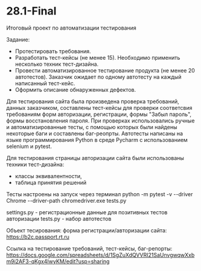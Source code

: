 # 28.1-Final
Итоговый проект по автоматизации тестирования

Задание:

- Протестировать требования.
- Разработать тест-кейсы (не менее 15). Необходимо применить несколько техник тест-дизайна.
- Провести автоматизированное тестирование продукта (не менее 20 автотестов). Заказчик ожидает по одному автотесту на каждый написанный тест-кейс.
- Оформить описание обнаруженных дефектов. 

Для тестирования сайта была произведена проверка требований, данных заказчиком, составлены тест-кейсы для проверки соответсвия требованиям форм авторизации, регистрации, формы "Забыл пароль", формы восстановления пароля. 
При проверках использовались ручные и автоматизированные тесты, с помощью которых были найдены некоторые баги и составлены баг-реопрты. Автотесты написаны на языке программирования Python в среде Pycharm с использованием selenium и pytest.

Для тестирования страницы авторизации сайта были использованы техники тест-дизайна:

- классы эквивалентности,
- таблица принятия решений

Тесты настроены на запуск через терминал python -m pytest -v --driver Chrome --driver-path chromedriver.exe tests.py

settings.py - регистрационные данные для позитивных тестов авторизации tests.py - набор автотестов

Объект тесирования: форма регистрации/авторизации сайта: https://b2c.passport.rt.ru

Ссылка на тестирование требований, тест-кейсы, баг-репорты:
https://docs.google.com/spreadsheets/d/1SgZuXdQVVRI21SaUnvgwqwXxbm9i2AF3-qKgx4IwyKM/edit?usp=sharing
